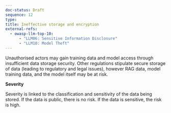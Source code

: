 ```yaml
---
doc-status: Draft
sequence: 12
type:
title: Ineffective storage and encryption
external-refs:
  - owasp-llm-top-10:
      - "LLM06: Sensitive Information Disclosure"
      - "LLM10: Model Theft"
---
```


Unauthorised actors may gain training data and model access through insufficient data storage security. Other regulations stipulate secure storage of data (leading to regulatory and legal issues), however RAG data, model training data, and the model itself may be at risk.

**Severity**

Severity is linked to the classification and sensitivity of the data being stored. If the data is public, there is no risk. If the data is sensitive, the risk is high.
